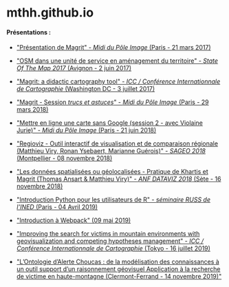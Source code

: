 # mthh.github.io


#### Présentations :

- ["Présentation de Magrit" - *Midi du Pôle Image* (Paris - 21 mars 2017)](https://mthh.github.io/carto/)  

- ["OSM dans une unité de service en aménagement du territoire" - *State Of The Map 2017* (Avignon - 2 juin 2017)](https://mthh.github.io/sotm_riate/)  

- ["Magrit: a didactic cartography tool" - *ICC / Conférence Internationnale de Cartographie* (Washington DC - 3 juillet 2017)](https://mthh.github.io/icc17/)  

- ["Magrit - Session *trucs et astuces*" - *Midi du Pôle Image* (Paris - 29 mars 2018)](https://mthh.github.io/poleimage_magrit_180329/)  

- ["Mettre en ligne une carte sans Google (session 2 - avec Violaine Jurie)" - *Midi du Pôle Image* (Paris - 21 juin 2018)](https://mthh.github.io/poleimage_osm_180621/)  

- ["Regioviz - Outil interactif de visualisation et de comparaison régionale (Matthieu Viry, Ronan Ysebaert, Marianne Guérois)" - *SAGEO 2018* (Montpellier - 08 novembre 2018)](http://riate.cnrs.fr/wp-content/uploads/2019/01/20181108_Regioviz_SAGEO.pdf)  

- ["Les données spatialisées ou géolocalisées - Pratique de Khartis et Magrit (Thomas Ansart & Matthieu Viry)" - *ANF DATAVIZ 2018* (Sète - 16 novembre 2018)]()  

- ["Introduction Python pour les utilisateurs de R" - *séminaire RUSS de l'INED* (Paris - 04 Avril 2019)](https://mthh.github.io/RUSS_190404/)  

- ["Introduction à Webpack" (09 mai 2019)](https://mthh.github.io/intro_webpack_190509/)

- ["Improving the search for victims in mountain environments with geovisualization and competing hypotheses management" - *ICC / Conférence Internationnale de Cartographie* (Tokyo - 16 juillet 2019)](https://mthh.github.io/icc19/ViryEtAl_choucas_icc19_prez.pdf)  

- ["L’Ontologie d’Alerte Choucas : de la modélisation des connaissances à un outil support d’un raisonnement géovisuel Application à la recherche de victime en haute-montagne (Clermont-Ferrand - 14 novembre 2019)"](https://mthh.github.io/sageo2019/)  
